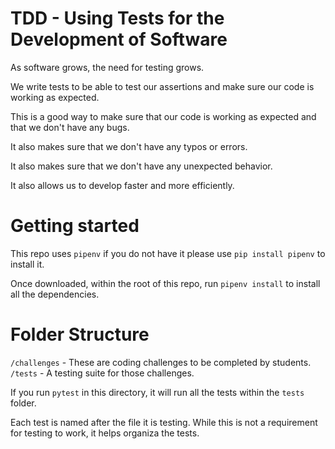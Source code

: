 # TDD - Using Tests for the Development of Software

As software grows, the need for testing grows.

We write tests to be able to test our assertions and make sure our code is working as expected.

This is a good way to make sure that our code is working as expected and that we don't have any bugs.

It also makes sure that we don't have any typos or errors.

It also makes sure that we don't have any unexpected behavior.

It also allows us to develop faster and more efficiently.



# Getting started

This repo uses `pipenv` if you do not have it please use `pip install pipenv` to install it.

Once downloaded, within the root of this repo, run `pipenv install` to install all the dependencies.


# Folder Structure

`/challenges` - These are coding challenges to be completed by students.
`/tests` - A testing suite for those challenges.

If you run `pytest` in this directory, it will run all the tests within the `tests` folder.

Each test is named after the file it is testing. While this is not a requirement for testing to work, it helps organiza the tests.

